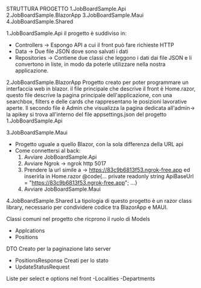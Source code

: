 STRUTTURA PROGETTO
1.JobBoardSample.Api
2.JobBoardSample.BlazorApp
3.JobBoardSample.Maui
4.JobBoardSample.Shared


1.JobBoardSample.Api
il progetto è suddiviso in:
- Controllers -> Espongo API a cui il front può fare richieste HTTP
- Data -> Due file JSON dove sono salvati i dati
- Repositories -> Contiene due classi che leggono i dati dai file JSON e li convertono in liste, in modo da poterle utilizzare nella nostra applicazione.


2.JobBoardSample.BlazorApp
Progetto creato per poter programmare un interfaccia web in blazor.
il file principale che descrive il front è Home.razor,
questo file descrive la pagina principale dell'applicazione, con una searchbox, filters e delle cards che rappresentano le posizioni lavorative aperte.
Il secondo file è Admin che visualizza la pagina dedicata all'admin-> la apikey si trova all'interno del file appsettings.json del progetto 1.JobBoardSample.Api


3.JobBoardSample.Maui
- Progetto uguale a quello Blazor, con la sola differenza della URL api
- Come connettersi al back:
  1. Avviare JobBoardSample.Api
  2. Avviare Ngrok -> ngrok http 5017
  3. Prendere la url simile a -> https://83c9b6813f53.ngrok-free.app ed inserirla in Home.razor @code{... private readonly string ApiBaseUrl = "https://83c9b6813f53.ngrok-free.app"; ...}
  5. Avviare JobBoardSample.Maui
     
4.JobBoardSample.Shared
La tipologia di questo progetto è un razor class library, necessario per condividere codice tra BlazorApp e MAUI.

Classi comuni nel progetto che ricprono il ruolo di Models
- Applcations
- Positions

DTO
Creato per la paginazione lato server
- PositionsResponse
Creati per lo stato
- UpdateStatusRequest

Liste per select e options nel front
-Localities
-Departments


